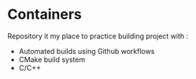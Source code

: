 # Containers
Repository it my place to practice building project with :
 - Automated builds using Github workflows
 - CMake build system
 - C/C++
